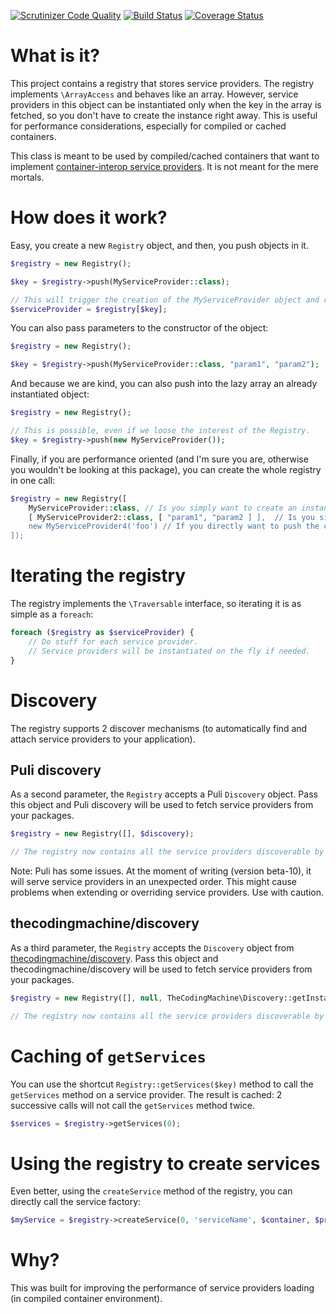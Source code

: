 [![Scrutinizer Code Quality](https://scrutinizer-ci.com/g/thecodingmachine/service-provider-registry/badges/quality-score.png?b=1.0)](https://scrutinizer-ci.com/g/thecodingmachine/service-provider-registry/?branch=1.0)
[![Build Status](https://travis-ci.org/thecodingmachine/service-provider-registry.svg?branch=1.0)](https://travis-ci.org/thecodingmachine/service-provider-registry)
[![Coverage Status](https://coveralls.io/repos/thecodingmachine/service-provider-registry/badge.svg?branch=1.0&service=github)](https://coveralls.io/github/thecodingmachine/service-provider-registry?branch=1.0)


What is it?
===========

This project contains a registry that stores service providers. The registry implements `\ArrayAccess` and behaves like an array.
However, service providers in this object can be instantiated only when the key in the array is fetched, so you don't have to create the instance right away. This is useful for performance considerations, especially for compiled or cached containers.

This class is meant to be used by compiled/cached containers that want to implement [container-interop service providers](http://github.com/container-interop/service-provider). It is not meant for the mere mortals.

How does it work?
=================

Easy, you create a new `Registry` object, and then, you push objects in it.

```php
$registry = new Registry();

$key = $registry->push(MyServiceProvider::class);

// This will trigger the creation of the MyServiceProvider object and return it.
$serviceProvider = $registry[$key];
```

You can also pass parameters to the constructor of the object:

```php
$registry = new Registry();

$key = $registry->push(MyServiceProvider::class, "param1", "param2");
```

And because we are kind, you can also push into the lazy array an already instantiated object:

```php
$registry = new Registry();

// This is possible, even if we loose the interest of the Registry.
$key = $registry->push(new MyServiceProvider());
```


Finally, if you are performance oriented (and I'm sure you are, otherwise you wouldn't be looking at this package), you can create the whole registry in one call:

```php
$registry = new Registry([
    MyServiceProvider::class, // Is you simply want to create an instance without passing parameters
    [ MyServiceProvider2::class, [ "param1", "param2 ] ],  // Is you simply want to create an instance and pass parameters to the constructor
    new MyServiceProvider4('foo') // If you directly want to push the constructed instance.
]);
```

Iterating the registry
======================

The registry implements the `\Traversable` interface, so iterating it is as simple as a `foreach`:

```php
foreach ($registry as $serviceProvider) {
    // Do stuff for each service provider.
    // Service providers will be instantiated on the fly if needed.
}
```

Discovery
=========

The registry supports 2 discover mechanisms (to automatically find and attach service providers to your application).

Puli discovery
--------------

As a second parameter, the `Registry` accepts a Puli `Discovery` object. Pass this object and Puli discovery will be used to fetch service providers from your packages.

```php
$registry = new Registry([], $discovery);

// The registry now contains all the service providers discoverable by Puli.
```

Note: Puli has some issues. At the moment of writing (version beta-10), it will serve service providers in an unexpected order. This might cause problems when extending or overriding service providers. Use with caution.

thecodingmachine/discovery
--------------------------

As a third parameter, the `Registry` accepts the `Discovery` object from [thecodingmachine/discovery](https://github.com/thecodingmachine/discovery). Pass this object and thecodingmachine/discovery will be used to fetch service providers from your packages.

```php
$registry = new Registry([], null, TheCodingMachine\Discovery::getInstance());

// The registry now contains all the service providers discoverable by Puli.
```

Caching of `getServices`
========================

You can use the shortcut `Registry::getServices($key)` method to call the `getServices` method on a service provider. The result is cached: 2 successive calls will not call the `getServices` method twice.


```php
$services = $registry->getServices(0);
```

Using the registry to create services
=====================================

Even better, using the `createService` method of the registry, you can directly call the service factory:


```php
$myService = $registry->createService(0, 'serviceName', $container, $previous);
```

Why?
====

This was built for improving the performance of service providers loading (in compiled container environment).
